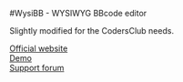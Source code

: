 #WysiBB - WYSIWYG BBcode editor

Slightly modified for the CodersClub needs.

[Official website](http://www.wysibb.com)  
[Demo](http://www.wysibb.com/demo/)  
[Support forum](http://www.wysibb.com/forum/)  